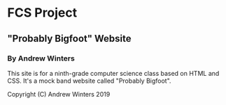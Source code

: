 # FCS Project
## "Probably Bigfoot" Website
### By Andrew Winters

This site is for a ninth-grade computer science class based on HTML and CSS.
It's a mock band website called "Probably Bigfoot".


Copyright (C) Andrew Winters 2019


